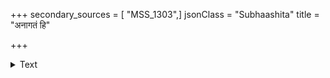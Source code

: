 +++
secondary_sources = [ "MSS_1303",]
jsonClass = "Subhaashita"
title = "अनागतं हि"

+++

<details><summary>Text</summary>

अनागतं हि बुध्येत यच्च कार्यं पुरः स्थितम्।  
न तु बुद्धिक्षयात् किंचिद् अतिक्रामेत् प्रयोजनम्॥
</details>
